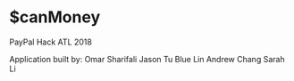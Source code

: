 # $canMoney
PayPal Hack ATL 2018

Application built by:
Omar Sharifali
Jason Tu
Blue Lin
Andrew Chang
Sarah Li
